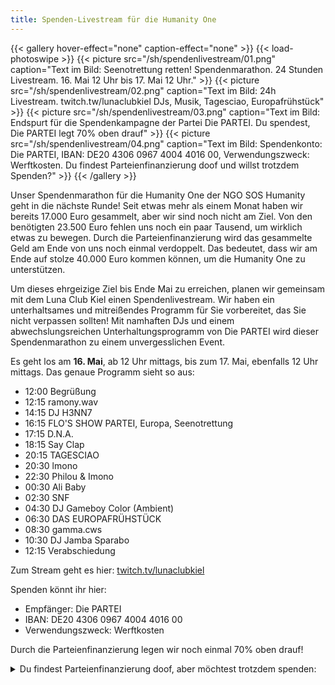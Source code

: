 ```yaml
---
title: Spenden-Livestream für die Humanity One
---
```


{{< gallery hover-effect="none" caption-effect="none" >}} {{< load-photoswipe >}}
{{< picture src="/sh/spendenlivestream/01.png" caption="Text im Bild: Seenotrettung retten! Spendenmarathon. 24 Stunden Livestream. 16. Mai 12 Uhr bis 17. Mai 12 Uhr." >}}
{{< picture src="/sh/spendenlivestream/02.png" caption="Text im Bild: 24h Livestream. twitch.tw/lunaclubkiel DJs, Musik, Tagesciao, Europafrühstück" >}}
{{< picture src="/sh/spendenlivestream/03.png" caption="Text im Bild: Endspurt für die Spendenkampagne der Partei Die PARTEI. Du spendest, Die PARTEI legt 70% oben drauf" >}}
{{< picture src="/sh/spendenlivestream/04.png" caption="Text im Bild: Spendenkonto: Die PARTEI, IBAN: DE20 4306 0967 4004 4016 00, Verwendungszweck: Werftkosten. Du findest Parteienfinanzierung doof und willst trotzdem Spenden?" >}}
{{< /gallery >}}

Unser Spendenmarathon für die Humanity One der NGO SOS Humanity geht in die nächste Runde! Seit etwas mehr als einem Monat haben wir bereits 17.000 Euro gesammelt, aber wir sind noch nicht am Ziel. Von den benötigten 23.500 Euro fehlen uns noch ein paar Tausend, um wirklich etwas zu bewegen. Durch die Parteienfinanzierung wird das gesammelte Geld am Ende von uns noch einmal verdoppelt. Das bedeutet, dass wir am Ende auf stolze 40.000 Euro kommen können, um die Humanity One zu unterstützen.

Um dieses ehrgeizige Ziel bis Ende Mai zu erreichen, planen wir gemeinsam mit dem Luna Club Kiel einen Spendenlivestream. Wir haben ein unterhaltsames und mitreißendes Programm für Sie vorbereitet, das Sie nicht verpassen sollten! Mit namhaften DJs und einem abwechslungsreichen Unterhaltungsprogramm von Die PARTEI wird dieser Spendenmarathon zu einem unvergesslichen Event.

Es geht los am **16. Mai**, ab 12 Uhr mittags, bis zum 17. Mai, ebenfalls 12 Uhr mittags. Das genaue Programm sieht so aus:

- 12:00 Begrüßung
- 12:15 ramony.wav
- 14:15 DJ H3NN7
- 16:15 FLO'S SHOW PARTEI, Europa, Seenotrettung
- 17:15 D.N.A.
- 18:15 Say Clap
- 20:15 TAGESCIAO
- 20:30 lmono
- 22:30 Philou & Imono
- 00:30 Ali Baby
- 02:30 SNF
- 04:30 DJ Gameboy Color (Ambient)
- 06:30 DAS EUROPAFRÜHSTÜCK
- 08:30 gamma.cws
- 10:30 DJ Jamba Sparabo
- 12:15 Verabschiedung

Zum Stream geht es hier: [twitch.tv/lunaclubkiel](https://www.twitch.tv/lunaclubkiel)

Spenden könnt ihr hier:
- Empfänger: Die PARTEI
- IBAN: DE20 4306 0967 4004 4016 00
- Verwendungszweck: Werftkosten

Durch die Parteienfinanzierung legen wir noch einmal 70% oben drauf!

<details>
<summary>Du findest Parteienfinanzierung doof, aber möchtest trotzdem spenden:</summary>

- SOS Humanity e.V.: DE04 1005 0000 0190 4184 51
- Sea Watch e.V.: DE63 4306 0967 1239 7690 03
- Sea-Eye e.V.: DE06 4306 0967 1311 9422 00
- SOS MEDITERRANEE Germany: DE64 3702 0500 0001 8510 01
- MISSION LIFELINE e.V.: DE56 4306 0967 1234 0600 00
- Sea Punks e.V.: DE30 4306 0967 1196 3620 00
</details>
